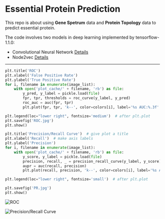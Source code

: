 # Essential Protein Prediction

This repo is about using **Gene Spetrum** data and **Protein Topology** data to predict essential protein.

The code involves two models in deep learning implemented by tensorflow-1.1.0:
* Convolutional Neural Network [Details](https://arxiv.org/abs/1408.5882)
* Node2vec [Details](https://github.com/aditya-grover/node2vec)

---
```python
plt.title('ROC')
plt.xlabel('False Positive Rate')
plt.ylabel('True Positive Rate')
for i, filename in enumerate(image_list):
    with open('plot_cache/' + filename, 'rb') as file:
        y_pred, y_label = pickle.load(file)
        fpr, tpr, thresholds = roc_curve(y_label, y_pred)
        roc_auc = auc(fpr, tpr)
        plt.plot(fpr, tpr, 'k--', color=colors[i], label='%s AUC:%.3f' % (legends[i], roc_auc), lw=2)

plt.legend(loc="lower right", fontsize='medium')  # after plt.plot
plt.savefig('ROC.jpg')
plt.show()

```

```python
plt.title('Precision/Recall Curve')  # give plot a title
plt.xlabel('Recall')  # make axis labels
plt.ylabel('Precision')
for i, filename in enumerate(image_list):
    with open('plot_cache/' + filename, 'rb') as file:
        y_score, y_label = pickle.load(file)
        precision, recall, _ = precision_recall_curve(y_label, y_score)
        aupr = auc(recall, precision)
        plt.plot(recall, precision, 'k--', color=colors[i], label='%s AUPR:%.3f' % (legends[i], aupr), lw=2)

plt.legend(loc="lower right", fontsize='small')  # after plt.plot

plt.savefig('PR.jpg')
plt.show()
```

![ROC](https://github.com/feizhihui/Essential-Protein-Prediction/blob/master/ROC.jpg)

![Precision/Recall Curve](https://github.com/feizhihui/Essential-Protein-Prediction/blob/master/PR.jpg)

